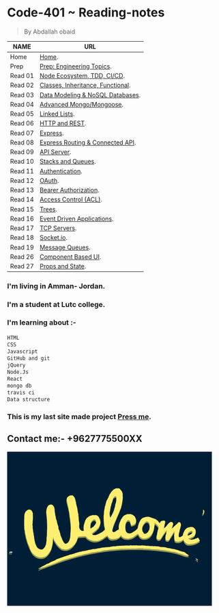 # Code-401  ~ Reading-notes
> By Abdallah obaid

**NAME**     | **URL**
------------ | -------------
Home         | [Home](https://abdallah-401-advanced-javascript.github.io/reading-notes-401/).
 Prep        | [Prep: Engineering Topics](https://abdallah-401-advanced-javascript.github.io/reading-notes-401/Prep).
 Read 01     | [Node Ecosystem, TDD, CI/CD](https://abdallah-401-advanced-javascript.github.io/reading-notes-401/class-01).
 Read 02     | [Classes, Inheritance, Functional](https://abdallah-401-advanced-javascript.github.io/reading-notes-401/class-02).
 Read 03     | [Data Modeling & NoSQL Databases](https://abdallah-401-advanced-javascript.github.io/reading-notes-401/class-03).
 Read 04     | [Advanced Mongo/Mongoose](https://abdallah-401-advanced-javascript.github.io/reading-notes-401/class-04).
 Read 05     | [Linked Lists](https://abdallah-401-advanced-javascript.github.io/reading-notes-401/class-05).
 Read 06     | [HTTP and REST](https://abdallah-401-advanced-javascript.github.io/reading-notes-401/class-06).
 Read 07     | [Express](https://abdallah-401-advanced-javascript.github.io/reading-notes-401/class-07).
 Read 08     | [Express Routing & Connected API](https://abdallah-401-advanced-javascript.github.io/reading-notes-401/class-08).
 Read 09     | [API Server](https://abdallah-401-advanced-javascript.github.io/reading-notes-401/class-09).
 Read 10     | [Stacks and Queues](https://abdallah-401-advanced-javascript.github.io/reading-notes-401/class-10).
 Read 11     | [Authentication](https://abdallah-401-advanced-javascript.github.io/reading-notes-401/class-11).
 Read 12     | [OAuth](https://abdallah-401-advanced-javascript.github.io/reading-notes-401/class-12).
 Read 13     | [Bearer Authorization](https://abdallah-401-advanced-javascript.github.io/reading-notes-401/class-13).
 Read 14     | [Access Control (ACL)](https://abdallah-401-advanced-javascript.github.io/reading-notes-401/class-14).
 Read 15     | [Trees](https://abdallah-401-advanced-javascript.github.io/reading-notes-401/class-15).
 Read 16     | [Event Driven Applications](https://abdallah-401-advanced-javascript.github.io/reading-notes-401/class-16).
 Read 17     | [TCP Servers](https://abdallah-401-advanced-javascript.github.io/reading-notes-401/class-17). 
 Read 18     | [Socket.io](https://abdallah-401-advanced-javascript.github.io/reading-notes-401/class-18).
 Read 19     | [Message Queues](https://abdallah-401-advanced-javascript.github.io/reading-notes-401/class-19).
 Read 26     | [Component Based UI](https://abdallah-401-advanced-javascript.github.io/reading-notes-401/class-26). 
 Read 27     | [Props and State](https://abdallah-401-advanced-javascript.github.io/reading-notes-401/class-27). 

### I'm living in Amman- Jordan.
### I'm a student at Lutc college.
### I'm learning about :-
```
HTML
CSS
Javascript
GitHub and git
jQuery
Node.Js
React
mongo db
travis ci
Data structure
```

### This is my last site made project [Press me](https://github.com/404-teams/devHome).

## Contact me:- +9627775500XX


![Welcome](./Img/welcome.gif)

